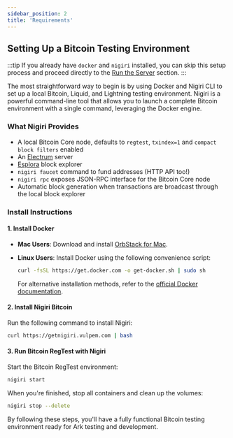 ```yaml
---
sidebar_position: 2
title: 'Requirements'
---
```


## Setting Up a Bitcoin Testing Environment

:::tip
If you already have `docker` and `nigiri` installed, you can skip this setup process and proceed directly to the [Run the Server](./server.md) section.
:::

The most straightforward way to begin is by using Docker and Nigiri CLI to set up a local Bitcoin, Liquid, and Lightning testing environment. Nigiri is a powerful command-line tool that allows you to launch a complete Bitcoin environment with a single command, leveraging the Docker engine.

### What Nigiri Provides

- A local Bitcoin Core node, defaults to `regtest`, `txindex=1` and `compact block filters` enabled
- An [Electrum](https://github.com/blockstream/electrs) server
- [Esplora](https://github.com/blockstream/esplora) block explorer
- `nigiri faucet` command to fund addresses (HTTP API too!)
- `nigiri rpc` exposes JSON-RPC interface for the Bitcoin Core node
- Automatic block generation when transactions are broadcast through the local block explorer

### Install Instructions

#### 1. Install Docker

- **Mac Users**: Download and install [OrbStack for Mac](https://orbstack.dev/).
- **Linux Users**: Install Docker using the following convenience script:

  ```sh
  curl -fsSL https://get.docker.com -o get-docker.sh | sudo sh
  ```
  
  For alternative installation methods, refer to the [official Docker documentation](https://docs.docker.com/desktop/install/linux-install/).

#### 2. Install Nigiri Bitcoin

Run the following command to install Nigiri:

```sh
curl https://getnigiri.vulpem.com | bash
```

#### 3. Run Bitcoin RegTest with Nigiri

Start the Bitcoin RegTest environment:

```sh
nigiri start
```

When you're finished, stop all containers and clean up the volumes:

```sh
nigiri stop --delete
```

By following these steps, you'll have a fully functional Bitcoin testing environment ready for Ark testing and development.
